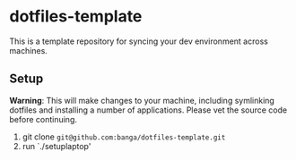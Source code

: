 # dotfiles-template

This is a template repository for syncing your dev environment across machines.

## Setup

**Warning**: This will make changes to your machine, including symlinking dotfiles and installing a number of applications. Please vet the source code before continuing.

1. git clone `git@github.com:banga/dotfiles-template.git`
2. run `./setuplaptop'
